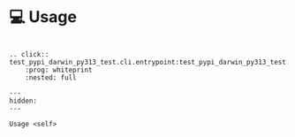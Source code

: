 <!--
SPDX-FileCopyrightText: © 2024 Romain Brault <mail@romainbrault.com>

SPDX-License-Identifier: CC0-1.0
-->

# 💻 Usage

```{eval-rst}

.. click:: test_pypi_darwin_py313_test.cli.entrypoint:test_pypi_darwin_py313_test
    :prog: whiteprint
    :nested: full
```

```{toctree}
---
hidden:
---

Usage <self>
```
